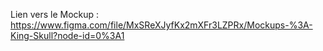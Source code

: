 Lien vers le Mockup : https://www.figma.com/file/MxSReXJyfKx2mXFr3LZPRx/Mockups-%3A-King-Skull?node-id=0%3A1
